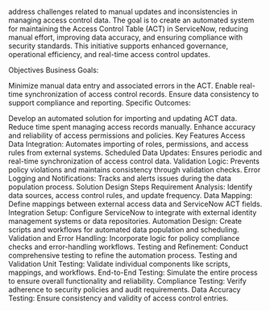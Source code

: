 address challenges related to manual updates and inconsistencies in managing access control data. The goal is to create an automated system for maintaining the Access Control Table (ACT) in ServiceNow, reducing manual effort, improving data accuracy, and ensuring compliance with security standards. This initiative supports enhanced governance, operational efficiency, and real-time access control updates.

Objectives
Business Goals:

Minimize manual data entry and associated errors in the ACT.
Enable real-time synchronization of access control records.
Ensure data consistency to support compliance and reporting.
Specific Outcomes:

Develop an automated solution for importing and updating ACT data.
Reduce time spent managing access records manually.
Enhance accuracy and reliability of access permissions and policies.
Key Features
Access Data Integration: Automates importing of roles, permissions, and access rules from external systems.
Scheduled Data Updates: Ensures periodic and real-time synchronization of access control data.
Validation Logic: Prevents policy violations and maintains consistency through validation checks.
Error Logging and Notifications: Tracks and alerts issues during the data population process.
Solution Design Steps
Requirement Analysis: Identify data sources, access control rules, and update frequency.
Data Mapping: Define mappings between external access data and ServiceNow ACT fields.
Integration Setup: Configure ServiceNow to integrate with external identity management systems or data repositories.
Automation Design: Create scripts and workflows for automated data population and scheduling.
Validation and Error Handling: Incorporate logic for policy compliance checks and error-handling workflows.
Testing and Refinement: Conduct comprehensive testing to refine the automation process.
Testing and Validation
Unit Testing: Validate individual components like scripts, mappings, and workflows.
End-to-End Testing: Simulate the entire process to ensure overall functionality and reliability.
Compliance Testing: Verify adherence to security policies and audit requirements.
Data Accuracy Testing: Ensure consistency and validity of access control entries.